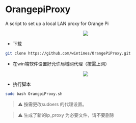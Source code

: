# OrangepiProxy
A script to set up a local LAN proxy for Orange Pi
<div align=center>
<img src="https://cdn.jsdelivr.net/gh/wintimes/PicGo_Repo_Mellow@main//20220520115819.png" />
</div> 

* 下载
```bash
git clone https://github.com/wintimes/OrangePiProxy.git
```
* 在win端软件设置好允许局域网代理（按需上网）
<div align=center>
<img src="https://cdn.jsdelivr.net/gh/wintimes/PicGo_Repo_Mellow@main//20220516080837.png" />
</div>


* 执行脚本
```bash
sudo bash OrangpiProxy.sh
```
> :warning: 按需更改sudoers 的代理设置。

> :warning: 生成了新的ip_proxy 为必要文件，请不要删除
